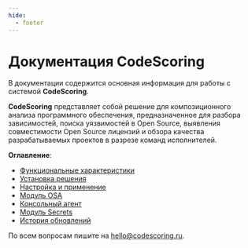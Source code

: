 ```yaml
---
hide:
  - footer
---
```

# Документация CodeScoring

В документации содержится основная информация для работы с системой **CodeScoring**.

**CodeScoring** представляет собой решение для композиционного анализа программного обеспечения, предназначенное для разбора зависимостей, поиска уязвимостей в Open Source, выявления совместимости Open Source лицензий и обзора качества разрабатываемых проектов в разрезе команд исполнителей.

**Оглавление**:

 - [Функциональные характеристики](functionality)
 - [Установка решения](on-premise/installation)
 - [Настройка и применение](on-premise/how-to/activation)
 - [Модуль OSA](osa)
 - [Консольный агент](agent)
 - [Модуль Secrets](secrets)
 - [История обновлений](changelog/on-premise-changelog)

По всем вопросам пишите на <hello@codescoring.ru>.

